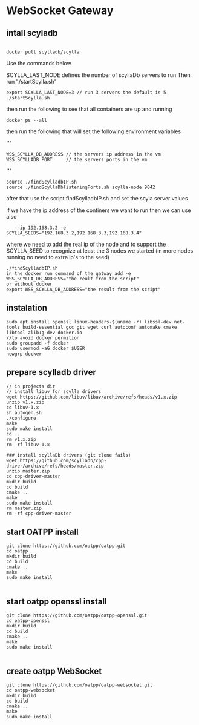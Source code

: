# WebSocket Gateway

## intall scyladb

```

docker pull scylladb/scylla

```


Use the commands below

SCYLLA_LAST_NODE defines the number of scyllaDb servers to run
Then run './startScylla.sh'
```
export SCYLLA_LAST_NODE=3 // run 3 servers the default is 5
./startScylla.sh
```

then run the following to see that all containers are up and running

```
docker ps --all
```

then run the following that will set the following environment variables

'''

    WSS_SCYLLA_DB_ADDRESS // the servers ip address in the vm
    WSS_SCYLLADB_PORT     // the servers ports in the vm

'''

```
source ./findScylladbIP.sh
source ./findScyllaDblisteningPorts.sh scylla-node 9042
```



after that use the script findScylladbIP.sh and set the scyla server values

if we have the ip address of the continers we want to run then we can use also

```
   --ip 192.168.3.2 -e SCYLLA_SEEDS="192.168.3.2,192.168.3.3,192.168.3.4"

```

where we need to add the real ip of the node and to support the SCYLLA_SEED to recognize at least the 3 nodes we started (in more nodes running no need to extra ip's to the seed)

```
./findScylladbIP.sh
in the docker run command of the gatway add -e WSS_SCYLLA_DB_ADDRESS="the reult from the script"
or without docker 
export WSS_SCYLLA_DB_ADDRESS="the result from the script"

```


## instalation

```
sudo apt install openssl linux-headers-$(uname -r) libssl-dev net-tools build-essential gcc git wget curl autoconf automake cmake libtool zlib1g-dev docker.io
//to avoid docker permition
sudo groupadd -f docker
sudo usermod -aG docker $USER
newgrp docker

```

## prepare scylladb driver

```
// in projects dir 
// install libuv for scylla drivers
wget https://github.com/libuv/libuv/archive/refs/heads/v1.x.zip
unzip v1.x.zip
cd libuv-1.x
sh autogen.sh
./configure
make
sudo make install
cd ..
rm v1.x.zip
rm -rf libuv-1.x

### install scyllaDb drivers (git clone fails)
wget https://github.com/scylladb/cpp-driver/archive/refs/heads/master.zip
unzip master.zip
cd cpp-driver-master
mkdir build
cd build
cmake ..
make
sudo make install
rm master.zip
rm -rf cpp-driver-master

```

## start OATPP install

```
git clone https://github.com/oatpp/oatpp.git
cd oatpp
mkdir build
cd build
cmake ..
make
sudo make install


```

## start oatpp openssl install

```
git clone https://github.com/oatpp/oatpp-openssl.git
cd oatpp-openssl
mkdir build
cd build
cmake ..
make
sudo make install


```

## create oatpp WebSocket

```
git clone https://github.com/oatpp/oatpp-websocket.git
cd oatpp-websocket
mkdir build
cd build
cmake ..
make
sudo make install

```